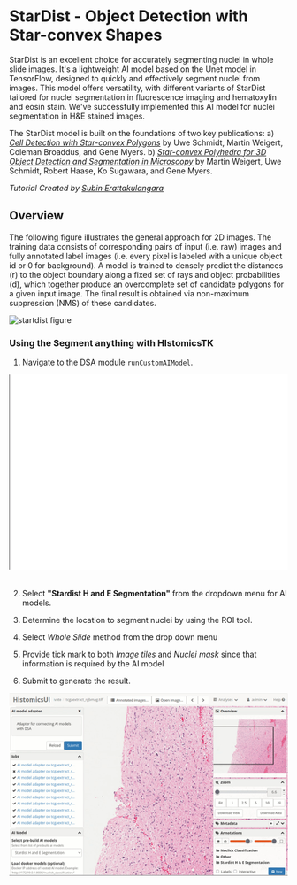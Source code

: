 # StarDist - Object Detection with Star-convex Shapes
StarDist is an excellent choice for accurately segmenting nuclei in whole slide images. It's a lightweight AI model based on the Unet model in TensorFlow, designed to quickly and effectively segment nuclei from images. This model offers versatility, with different variants of StarDist tailored for nuclei segmentation in fluorescence imaging and hematoxylin and eosin stain. We've successfully implemented this AI model for nuclei segmentation in H&E stained images.

The StarDist model is built on the foundations of two key publications:
a) *[Cell Detection with Star-convex Polygons](https://arxiv.org/abs/1806.03535)* by Uwe Schmidt, Martin Weigert, Coleman Broaddus, and Gene Myers.
b) *[Star-convex Polyhedra for 3D Object Detection and Segmentation in Microscopy](https://arxiv.org/pdf/2306.14289.pdf)* by Martin Weigert, Uwe Schmidt, Robert Haase, Ko Sugawara, and Gene Myers.

*Tutorial Created by [Subin Erattakulangara](www.subinek.com)*

## Overview
The following figure illustrates the general approach for 2D images. The training data consists of corresponding pairs of input (i.e. raw) images and fully annotated label images (i.e. every pixel is labeled with a unique object id or 0 for background). A model is trained to densely predict the distances (r) to the object boundary along a fixed set of rays and object probabilities (d), which together produce an overcomplete set of candidate polygons for a given input image. The final result is obtained via non-maximum suppression (NMS) of these candidates.

![startdist figure](https://github.com/stardist/stardist/raw/master/images/overview_2d.png)

### Using the Segment anything with HIstomicsTK

1. Navigate to the DSA module `runCustomAIModel`.

![Navigate to DSA adapter](../media/show-histomicstk.gif)
&nbsp;

2. Select **"Stardist H and E Segmentation"** from the dropdown menu for AI models.
&nbsp;

3. Determine the location to segment nuclei by using the ROI tool.
&nbsp;

4. Select *Whole Slide* method from the drop down menu
&nbsp;

5. Provide tick mark to both *Image tiles* and *Nuclei mask* since that information is required by the AI model
&nbsp;

6. Submit to generate the result.

![Select segment anything](../media/stardist-h-and-e.gif)